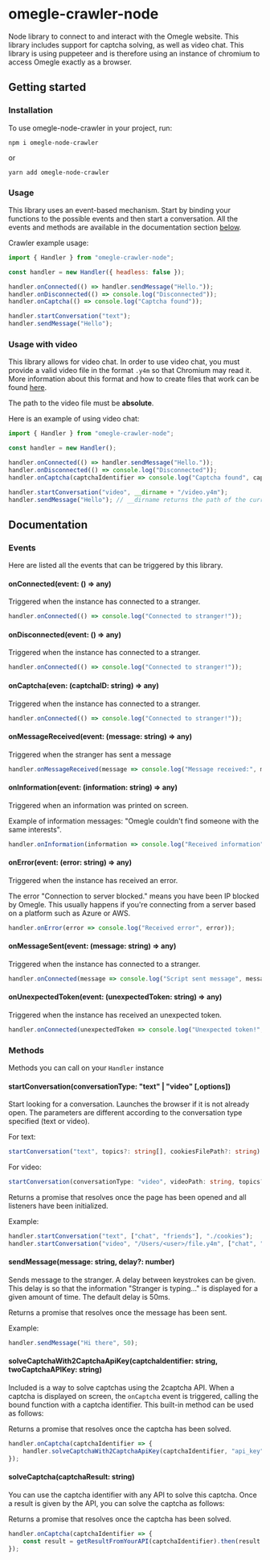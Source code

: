 # omegle-crawler-node

Node library to connect to and interact with the Omegle website. This library includes support for captcha solving, as well as video chat.
This library is using puppeteer and is therefore using an instance of chromium to access Omegle exactly as a browser.

## Getting started

### Installation

To use omegle-node-crawler in your project, run:

```
npm i omegle-node-crawler
```

or

```
yarn add omegle-node-crawler
```

### Usage

This library uses an event-based mechanism.
Start by binding your functions to the possible events and then start a conversation. All the events and methods are available in the documentation section [below](#documentation).

Crawler example usage:

```javascript
import { Handler } from "omegle-crawler-node";

const handler = new Handler({ headless: false });

handler.onConnected(() => handler.sendMessage("Hello."));
handler.onDisconnected(() => console.log("Disconnected"));
handler.onCaptcha(() => console.log("Captcha found"));

handler.startConversation("text");
handler.sendMessage("Hello");
```

### Usage with video

This library allows for video chat. In order to use video chat, you must provide a valid video file in the format `.y4m` so that Chromium may read it. More information about this format and how to create files that work can be found [here](https://testrtc.com/y4m-video-chrome/).

The path to the video file must be **absolute**.

Here is an example of using video chat:

```javascript
import { Handler } from "omegle-crawler-node";

const handler = new Handler();

handler.onConnected(() => handler.sendMessage("Hello."));
handler.onDisconnected(() => console.log("Disconnected"));
handler.onCaptcha(captchaIdentifier => console.log("Captcha found", captchaIdentifier));

handler.startConversation("video", __dirname + "/video.y4m");
handler.sendMessage("Hello"); // __dirname returns the path of the current directory.
```

## Documentation

### Events

Here are listed all the events that can be triggered by this library.

#### onConnected(event: () => any)

Triggered when the instance has connected to a stranger.

```javascript
handler.onConnected(() => console.log("Connected to stranger!"));
```

#### onDisconnected(event: () => any)

Triggered when the instance has connected to a stranger.

```javascript
handler.onConnected(() => console.log("Connected to stranger!"));
```

#### onCaptcha(even: (captchaID: string) => any)

Triggered when the instance has connected to a stranger.

```javascript
handler.onConnected(() => console.log("Connected to stranger!"));
```

#### onMessageReceived(event: (message: string) => any)

Triggered when the stranger has sent a message

```javascript
handler.onMessageReceived(message => console.log("Message received:", message));
```

#### onInformation(event: (information: string) => any)

Triggered when an information was printed on screen.

Example of information messages: "Omegle couldn't find someone with the same interests".

```javascript
handler.onInformation(information => console.log("Received information", information));
```

#### onError(event: (error: string) => any)

Triggered when the instance has received an error.

The error "Connection to server blocked." means you have been IP blocked by Omegle. This usually happens if you're connecting from a server based on a platform such as Azure or AWS.

```javascript
handler.onError(error => console.log("Received error", error));
```

#### onMessageSent(event: (message: string) => any)

Triggered when the instance has connected to a stranger.

```javascript
handler.onConnected(message => console.log("Script sent message", message));
```

#### onUnexpectedToken(event: (unexpectedToken: string) => any)

Triggered when the instance has received an unexpected token.

```javascript
handler.onConnected(unexpectedToken => console.log("Unexpected token!", unexpectedToken));
```

### Methods

Methods you can call on your `Handler` instance

#### startConversation(conversationType: "text" | "video" [,options])

Start looking for a conversation. Launches the browser if it is not already open. The parameters are different according to the conversation type specified (text or video).

For text:

```typescript
startConversation("text", topics?: string[], cookiesFilePath?: string)
```

For video:

```typescript
startConversation(conversationType: "video", videoPath: string, topics?: string[], cookiesFilePath?: string)
```

Returns a promise that resolves once the page has been opened and all listeners have been initialized.

Example:

```javascript
handler.startConversation("text", ["chat", "friends"], "./cookies");
handler.startConversation("video", "/Users/<user>/file.y4m", ["chat", "friends"], "./cookies");
```

#### sendMessage(message: string, delay?: number)

Sends message to the stranger. A delay between keystrokes can be given.
This delay is so that the information "Stranger is typing..." is displayed for a given amount of time.
The default delay is 50ms.

Returns a promise that resolves once the message has been sent.

Example:

```javascript
handler.sendMessage("Hi there", 50);
```

#### solveCaptchaWith2CaptchaApiKey(captchaIdentifier: string, twoCaptchaAPIKey: string)

Included is a way to solve captchas using the 2captcha API. When a captcha is displayed on screen, the `onCaptcha` event is triggered, calling the bound function with a captcha identifier. This built-in method can be used as follows:

Returns a promise that resolves once the captcha has been solved.

```javascript
handler.onCaptcha(captchaIdentifier => {
	handler.solveCaptchaWith2CaptchaApiKey(captchaIdentifier, "api_key");
});
```

#### solveCaptcha(captchaResult: string)

You can use the captcha identifier with any API to solve this captcha. Once a result is given by the API, you can solve the captcha as follows:

Returns a promise that resolves once the captcha has been solved.

```javascript
handler.onCaptcha(captchaIdentifier => {
	const result = getResultFromYourAPI(captchaIdentifier).then(result => handler.solveCaptcha(result));
});
```
